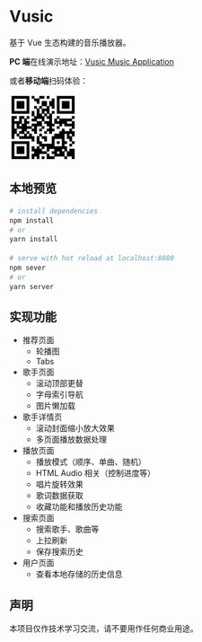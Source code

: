 # Vusic

基于 Vue 生态构建的音乐播放器。

**PC 端**在线演示地址：[Vusic Music Application](http://vusic.mrsingsing.com/)

或者**移动端**扫码体验：

<img width="120" height="120" src="./snapshots/qrcode.png">

## 本地预览

```bash
# install dependencies
npm install
# or
yarn install

# serve with hot reload at localhost:8080
npm sever
# or
yarn server
```

## 实现功能

* 推荐页面
  * 轮播图
  * Tabs
* 歌手页面
  * 滚动顶部更替
  * 字母索引导航
  * 图片懒加载
* 歌手详情页
  * 滚动封面缩小放大效果
  * 多页面播放数据处理
* 播放页面
  * 播放模式（顺序、单曲、随机）
  * HTML Audio 相关（控制进度等）
  * 唱片旋转效果
  * 歌词数据获取
  * 收藏功能和播放历史功能
* 搜索页面
  * 搜索歌手、歌曲等
  * 上拉刷新
  * 保存搜索历史
* 用户页面
  * 查看本地存储的历史信息


## 声明

本项目仅作技术学习交流，请不要用作任何商业用途。